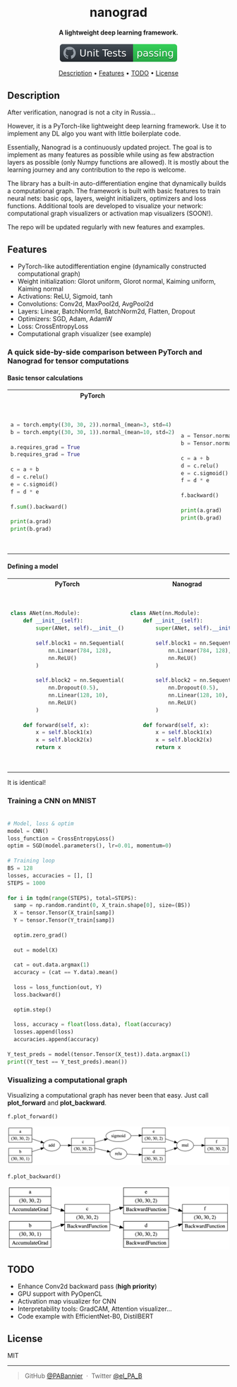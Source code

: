 <h1 align="center">
  <br>
  nanograd
  <br>
</h1>

<h4 align="center">A lightweight deep learning framework.</h4>

<p align="center">
  <img src="docs/badge.svg">
</p>

<p align="center">
  <a href="#description">Description</a> •
  <a href="#features">Features</a> •
  <a href="#todo">TODO</a> •
  <a href="#license">License</a>
</p>


## Description

After verification, nanograd is not a city in Russia...

However, it is a PyTorch-like lightweight deep learning framework. Use it to implement any DL algo you want with little boilerplate code.

Essentially, Nanograd is a continuously updated project. The goal is to implement as many features as possible while using as few abstraction layers as possible (only Numpy functions are allowed). It is mostly about the learning journey and any contribution to the repo is welcome.

The library has a built-in auto-differentiation engine that dynamically builds a computational graph. The framework is built with basic features to train neural nets: basic ops, layers, weight initializers, optimizers and loss functions. Additional tools are developed to visualize your network: computational
graph visualizers or activation map visualizers (SOON!).

The repo will be updated regularly with new features and examples. 


## Features

- PyTorch-like autodifferentiation engine (dynamically constructed computational graph)
- Weight initialization: Glorot uniform, Glorot normal, Kaiming uniform, Kaiming normal
- Activations: ReLU, Sigmoid, tanh
- Convolutions: Conv2d, MaxPool2d, AvgPool2d
- Layers: Linear, BatchNorm1d, BatchNorm2d, Flatten, Dropout
- Optimizers: SGD, Adam, AdamW
- Loss: CrossEntropyLoss
- Computational graph visualizer (see example)

### A quick side-by-side comparison between PyTorch and Nanograd for tensor computations

#### Basic tensor calculations

<table>
<tr>
<th>PyTorch</th>
<th>Nanograd</th>
</tr>
<tr>
<td>
<pre>

```python
a = torch.empty((30, 30, 2)).normal_(mean=3, std=4)
b = torch.empty((30, 30, 1)).normal_(mean=10, std=2)

a.requires_grad = True
b.requires_grad = True

c = a + b
d = c.relu()
e = c.sigmoid()
f = d * e

f.sum().backward()

print(a.grad)
print(b.grad)
```

</pre>
</td>
<td>
<pre>

```python
a = Tensor.normal(3, 4, (30, 30, 2), requires_grad=True)
b = Tensor.normal(10, 2, (30, 30, 1), requires_grad=True)

c = a + b
d = c.relu()
e = c.sigmoid()
f = d * e

f.backward()

print(a.grad)
print(b.grad)
```

</pre>
</td>
</tr>
</table>


#### Defining a model

<table>
<tr>
<th>PyTorch</th>
<th>Nanograd</th>
</tr>
<tr>
<td>
<pre>

```python
class ANet(nn.Module):
    def __init__(self):
        super(ANet, self).__init__()

        self.block1 = nn.Sequential(
            nn.Linear(784, 128),
            nn.ReLU()
        )

        self.block2 = nn.Sequential(
            nn.Dropout(0.5),
            nn.Linear(128, 10),
            nn.ReLU()
        )
    
    def forward(self, x):
        x = self.block1(x)
        x = self.block2(x)
        return x
```

</pre>
</td>
<td>
<pre>

```python
class ANet(nn.Module):
    def __init__(self):
        super(ANet, self).__init__()

        self.block1 = nn.Sequential(
            nn.Linear(784, 128),
            nn.ReLU()
        )

        self.block2 = nn.Sequential(
            nn.Dropout(0.5),
            nn.Linear(128, 10),
            nn.ReLU()
        )
    
    def forward(self, x):
        x = self.block1(x)
        x = self.block2(x)
        return x
```
</pre>
</td>
</tr>
</table>

It is identical!

### Training a CNN on MNIST

```python

# Model, loss & optim
model = CNN()
loss_function = CrossEntropyLoss()
optim = SGD(model.parameters(), lr=0.01, momentum=0)

# Training loop
BS = 128
losses, accuracies = [], []
STEPS = 1000

for i in tqdm(range(STEPS), total=STEPS):
  samp = np.random.randint(0, X_train.shape[0], size=(BS))
  X = tensor.Tensor(X_train[samp])
  Y = tensor.Tensor(Y_train[samp])

  optim.zero_grad()

  out = model(X)

  cat = out.data.argmax(1)
  accuracy = (cat == Y.data).mean()

  loss = loss_function(out, Y)
  loss.backward()

  optim.step()

  loss, accuracy = float(loss.data), float(accuracy)
  losses.append(loss)
  accuracies.append(accuracy)

Y_test_preds = model(tensor.Tensor(X_test)).data.argmax(1)
print((Y_test == Y_test_preds).mean())

```


### Visualizing a computational graph 

Visualizing a computational graph has never been that easy. Just call **plot_forward** and **plot_backward**.

```python
f.plot_forward()
```

<p align="center">
  <img src="docs/forward_graph.png">
</p>


```python
f.plot_backward()
```

<p align="center">
  <img src="docs/backward_graph.png">
</p>

## TODO

- Enhance Conv2d backward pass (**high priority**)
- GPU support with PyOpenCL
- Activation map visualizer for CNN
- Interpretability tools: GradCAM, Attention visualizer...
- Code example with EfficientNet-B0, DistilBERT


## License

MIT

---

> GitHub [@PABannier](https://github.com/PABannier) &nbsp;&middot;&nbsp;
> Twitter [@el_PA_B](https://twitter.com/el_PA_B)